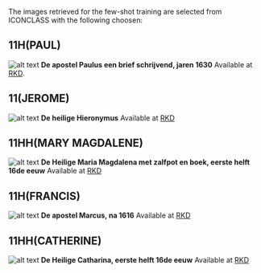 The images retrieved for the few-shot training are selected from ICONCLASS with the following choosen:

## 11H(PAUL)
![alt text](<RKD Research De apostel Paulus een brief schrijvend, jaren 1630.jpg>)
**De apostel Paulus een brief schrijvend, jaren 1630** Available at [RKD](https://research.rkd.nl/nl/detail/https%3A%2F%2Fdata.rkd.nl%2Fimages%2F114713).

## 11(JEROME)
![alt text](<RKD Research De heilige Hieronymus.jpg>)
**De heilige Hieronymus** Available at [RKD](https://research.rkd.nl/nl/detail/https%3A%2F%2Fdata.rkd.nl%2Fimages%2F1785)

## 11HH(MARY MAGDALENE)
![alt text](<RKD Research De Heilige Maria Magdalena met zalfpot en boek, eerste helft 16de eeuw.jpg>)
**De Heilige Maria Magdalena met zalfpot en boek, eerste helft 16de eeuw** Available at [RKD](https://research.rkd.nl/nl/detail/https%3A%2F%2Fdata.rkd.nl%2Fimages%2F31402)

## 11H(FRANCIS)
![alt text](<RKD Research De apostel Marcus, na 1616.jpg>)
**De apostel Marcus, na 1616** Available at [RKD](https://research.rkd.nl/nl/detail/https%3A%2F%2Fdata.rkd.nl%2Fimages%2F116132)

## 11HH(CATHERINE)
![alt text](<RKD Research De Heilige Catharina, eerste helft 16de eeuw.jpg>)
**De Heilige Catharina, eerste helft 16de eeuw** Available at [RKD](https://research.rkd.nl/nl/detail/https%3A%2F%2Fdata.rkd.nl%2Fimages%2F210654)